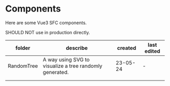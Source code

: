 # Components

Here are some Vue3 SFC components.

SHOULD NOT use in production directly.

|folder | describe | created | last edited |
|--|--|--|--|
|RandomTree | A way using SVG to visualize a tree randomly generated. | 23-05-24 | - |
| |  | | |
| | | | |
